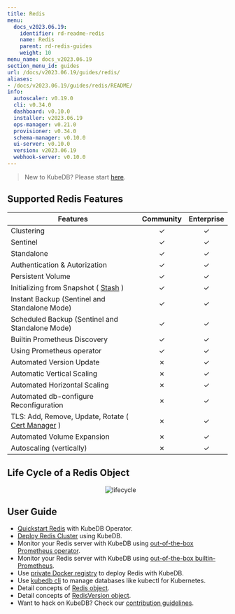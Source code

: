 ```yaml
---
title: Redis
menu:
  docs_v2023.06.19:
    identifier: rd-readme-redis
    name: Redis
    parent: rd-redis-guides
    weight: 10
menu_name: docs_v2023.06.19
section_menu_id: guides
url: /docs/v2023.06.19/guides/redis/
aliases:
- /docs/v2023.06.19/guides/redis/README/
info:
  autoscaler: v0.19.0
  cli: v0.34.0
  dashboard: v0.10.0
  installer: v2023.06.19
  ops-manager: v0.21.0
  provisioner: v0.34.0
  schema-manager: v0.10.0
  ui-server: v0.10.0
  version: v2023.06.19
  webhook-server: v0.10.0
---
```


> New to KubeDB? Please start [here](/docs/v2023.06.19/README).

## Supported Redis Features
| Features                                                                           | Community | Enterprise |
|------------------------------------------------------------------------------------|:---------:|:----------:|
| Clustering                                                                         | &#10003;  |  &#10003;  |
| Sentinel                                                                           | &#10003;  |  &#10003;  |
| Standalone                                                                         | &#10003;  |  &#10003;  |
| Authentication & Autorization                                                      | &#10003;  |  &#10003;  |
| Persistent Volume                                                                  | &#10003;  |  &#10003;  |
| Initializing from Snapshot ( [Stash](https://stash.run/) )                         | &#10003;  |  &#10003;  |
| Instant Backup (Sentinel and Standalone Mode)                                      | &#10003;  |  &#10003;  |
| Scheduled Backup (Sentinel and Standalone Mode)                                    | &#10003;  |  &#10003;  |
| Builtin Prometheus Discovery                                                       | &#10003;  |  &#10003;  |
| Using Prometheus operator                                                          | &#10003;  |  &#10003;  |
| Automated Version Update                                                           | &#10007;  |  &#10003;  |
| Automatic Vertical Scaling                                                         | &#10007;  |  &#10003;  |
| Automated Horizontal Scaling                                                       | &#10007;  |  &#10003;  |
| Automated db-configure Reconfiguration                                             | &#10007;  |  &#10003;  |
| TLS: Add, Remove, Update, Rotate ( [Cert Manager](https://cert-manager.io/docs/) ) | &#10007;  |  &#10003;  |
| Automated Volume Expansion                                                         | &#10007;  |  &#10003;  |
| Autoscaling (vertically)                                                           | &#10007;  |  &#10003;  |


## Life Cycle of a Redis Object

<p align="center">
  <img alt="lifecycle"  src="/docs/v2023.06.19/images/redis/redis-lifecycle.png">
</p>

## User Guide

- [Quickstart Redis](/docs/v2023.06.19/guides/redis/quickstart/quickstart) with KubeDB Operator.
- [Deploy Redis Cluster](/docs/v2023.06.19/guides/redis/clustering/redis-cluster) using KubeDB.
- Monitor your Redis server with KubeDB using [out-of-the-box Prometheus operator](/docs/v2023.06.19/guides/redis/monitoring/using-prometheus-operator).
- Monitor your Redis server with KubeDB using [out-of-the-box builtin-Prometheus](/docs/v2023.06.19/guides/redis/monitoring/using-builtin-prometheus).
- Use [private Docker registry](/docs/v2023.06.19/guides/redis/private-registry/using-private-registry) to deploy Redis with KubeDB.
- Use [kubedb cli](/docs/v2023.06.19/guides/redis/cli/cli) to manage databases like kubectl for Kubernetes.
- Detail concepts of [Redis object](/docs/v2023.06.19/guides/redis/concepts/redis).
- Detail concepts of [RedisVersion object](/docs/v2023.06.19/guides/redis/concepts/catalog).
- Want to hack on KubeDB? Check our [contribution guidelines](/docs/v2023.06.19/CONTRIBUTING).
